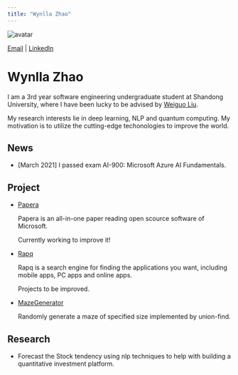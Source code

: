 ```yaml
---
title: "Wynlla Zhao"
---
```


![avatar](https://raw.github.com/wy-go/wy-go.github.io/main/wyzhao.jpg)

[Email](https://mail.google.com/mail/u/0/?fs=1&tf=cm&source=mailto&to=wanyugogo@gmail.com) \| [LinkedIn](https://www.linkedin.com/in/wyzhao/)

# Wynlla Zhao

I am a 3rd year software engineering undergraduate student at Shandong University, where I have been lucky to be advised by [Weiguo Liu](https://faculty.sdu.edu.cn/liuweiguo1/zh_CN/index/608631/list/index.htm).

My research interests lie in deep learning, NLP and quantum computing. My motivation is to utilize the cutting-edge techonologies to improve the world. 

## News
- [March 2021] I passed exam AI-900: Microsoft Azure AI Fundamentals.


## Project

- [Papera](https://github.com/paperadar)

  Papera is an all-in-one paper reading open scource software of Microsoft.

  Currently working to improve it!


- [Rapq](https://github.com/wy-go/Rapq)

  Rapq is a search engine for finding the applications you want, including mobile apps, PC apps and online apps.

  Projects to be improved.


- [MazeGenerator](https://github.com/wy-go/MazeGenerator)

  Randomly generate a maze of specified size implemented by union-find.


## Research

- Forecast the Stock tendency using nlp techniques to help with building a quantitative investment platform.

